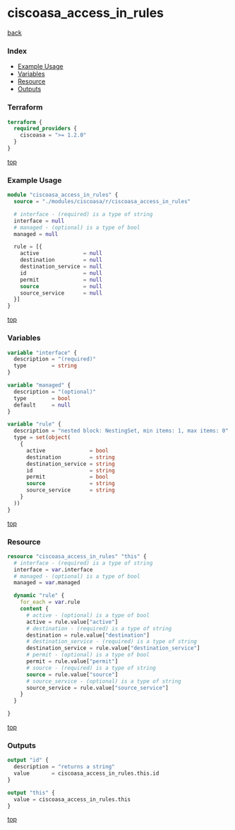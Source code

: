 # ciscoasa_access_in_rules

[back](../ciscoasa.md)

### Index

- [Example Usage](#example-usage)
- [Variables](#variables)
- [Resource](#resource)
- [Outputs](#outputs)

### Terraform

```terraform
terraform {
  required_providers {
    ciscoasa = ">= 1.2.0"
  }
}
```

[top](#index)

### Example Usage

```terraform
module "ciscoasa_access_in_rules" {
  source = "./modules/ciscoasa/r/ciscoasa_access_in_rules"

  # interface - (required) is a type of string
  interface = null
  # managed - (optional) is a type of bool
  managed = null

  rule = [{
    active              = null
    destination         = null
    destination_service = null
    id                  = null
    permit              = null
    source              = null
    source_service      = null
  }]
}
```

[top](#index)

### Variables

```terraform
variable "interface" {
  description = "(required)"
  type        = string
}

variable "managed" {
  description = "(optional)"
  type        = bool
  default     = null
}

variable "rule" {
  description = "nested block: NestingSet, min items: 1, max items: 0"
  type = set(object(
    {
      active              = bool
      destination         = string
      destination_service = string
      id                  = string
      permit              = bool
      source              = string
      source_service      = string
    }
  ))
}
```

[top](#index)

### Resource

```terraform
resource "ciscoasa_access_in_rules" "this" {
  # interface - (required) is a type of string
  interface = var.interface
  # managed - (optional) is a type of bool
  managed = var.managed

  dynamic "rule" {
    for_each = var.rule
    content {
      # active - (optional) is a type of bool
      active = rule.value["active"]
      # destination - (required) is a type of string
      destination = rule.value["destination"]
      # destination_service - (required) is a type of string
      destination_service = rule.value["destination_service"]
      # permit - (optional) is a type of bool
      permit = rule.value["permit"]
      # source - (required) is a type of string
      source = rule.value["source"]
      # source_service - (optional) is a type of string
      source_service = rule.value["source_service"]
    }
  }

}
```

[top](#index)

### Outputs

```terraform
output "id" {
  description = "returns a string"
  value       = ciscoasa_access_in_rules.this.id
}

output "this" {
  value = ciscoasa_access_in_rules.this
}
```

[top](#index)